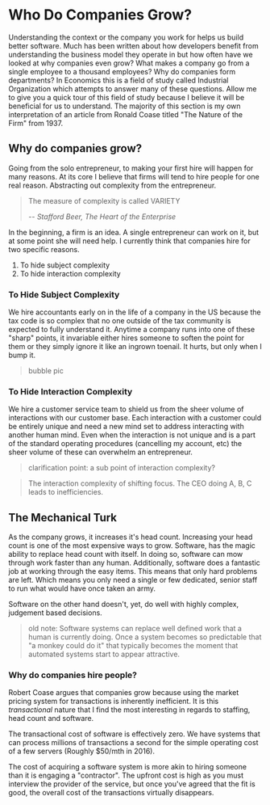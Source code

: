 # Who Do Companies Grow?

Understanding the context or the company you work for helps us build better software. Much has been written about how developers benefit from understanding the business model they operate in but how often have we looked at why companies even grow? What makes a company go from a single employee to a thousand employees? Why do companies form departments? In Economics this is a field of study called Industrial Organization which attempts to answer many of these questions. Allow me to give you a quick tour of this field of study because I believe it will be beneficial for us to understand. The majority of this section is my own interpretation of an article from Ronald Coase titled "The Nature of the Firm" from 1937.

## Why do companies grow?

Going from the solo entrepreneur, to making your first hire will happen for many reasons. At its core I believe that firms will tend to hire people for one real reason. Abstracting out complexity from the entrepreneur.

> The measure of complexity is called VARIETY
> 
> -- <cite>Stafford Beer, The Heart of the Enterprise</cite>

In the beginning, a firm is an idea. A single entrepreneur can work on it, but at some point she will need help. I currently think that companies hire for two specific reasons.

1. To hide subject complexity
2. To hide interaction complexity

### To Hide Subject Complexity

We hire accountants early on in the life of a company in the US because the tax code is so complex that no one outside of the tax community is expected to fully understand it. Anytime a company runs into one of these "sharp" points, it invariable either hires someone to soften the point for them or they simply ignore it like an ingrown toenail. It hurts, but only when I bump it.

> bubble pic

### To Hide Interaction Complexity

We hire a customer service team to shield us from the sheer volume of interactions with our customer base. Each interaction with a customer could be entirely unique and need a new mind set to address interacting with another human mind. Even when the interaction is not unique and is a part of the standard operating procedures (cancelling my account, etc) the sheer volume of these can overwhelm an entrepreneur.

> clarification point:
> a sub point of interaction complexity?

> The interaction complexity of shifting focus. The CEO doing A, B, C leads to inefficiencies.

## The Mechanical Turk

As the company grows, it increases it's head count. Increasing your head count is one of the most expensive ways to grow. Software, has the magic ability to replace head count with itself. In doing so, software can mow through work faster than any human. Additionally, software does a fantastic job at working through the easy items. This means that only hard problems are left. Which means you only need a single or few dedicated, senior staff to run what would have once taken an army.

Software on the other hand doesn't, yet, do well with highly complex, judgement based decisions.

> old note:
> Software systems can replace well defined work that a human is currently doing. Once a system becomes so predictable that "a monkey could do it" that typically becomes the moment that automated systems start to appear attractive.

### Why do companies hire people?

Robert Coase argues that companies grow because using the market pricing system for transactions is inherently inefficient. It is this _transactional_ nature that I find the most interesting in regards to staffing, head count and software.

The transactional cost of software is effectively zero. We have systems that can process millions of transactions a second for the simple operating cost of a few servers (Roughly $50/mth in 2016). 

The cost of acquiring a software system is more akin to hiring someone than it is engaging a "contractor". The upfront cost is high as you must interview the provider of the service, but once you've agreed that the fit is good, the overall cost of the transactions virtually disappears.